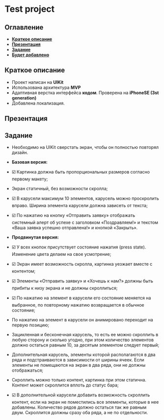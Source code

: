 # Test project
## Оглавление
- **[Краткое описание](#Basic)**
- **[Презентация](#Presentation)**
- **[Задание](#Task)**
- **[Будет добавлено](#ComingSoon)**
 
## <a id="Basic"></a>Краткое описание
- Проект написан на **UIKit**
- Использована архитектура **MVP**
- Адаптивная верстка интерфейса **кодом**. Проверена на **iPhoneSE (3st generation)**
- Добавлена локализация.
## <a id="Presentation"></a>Презентация
## <a id="Task"></a>Задание
 
- Необходимо на UIKit сверстать экран, чтобы он полностью повторял дизайн. 

- **Базовая версия:**
- ☑️ Картинка должна быть пропорциональных размеров согласно первому макету;
- Экран статичный, без возможности скролла;
- ☑️ В карусели максимум 10 элементов, карусель можно проскролить вправо. Ширина элемента карусели должна зависеть от текста;
- ☑️ По нажатию на кнопку «Отправить заявку» отображать системный алерт об успехе с заголовком «Поздравляем!» и текстом «Ваша заявка успешно отправлена!» и кнопкой «Закрыть».
- **Продвинутая версия:**
- ☑️ У всех кнопок присутствует состояние нажатия (press state). Изменение цвета делаем на свое усмотрение;
- ☑️ Экран имеет возможность скролла, картинка уезжает вместе с контентом;
- ☑️ Элементы «Отправить заявку» и «Хочешь к нам?» должны быть прибиты к низу экрана и не должны скроллиться;
- ☑️ По нажатию на элемент в карусели его состояние меняется на выбранное, по повторному нажатию возвращается в обычное состояние;
- По нажатию на элемент в карусели он анимировано переходит на первую позицию;
- Зацикленная и бесконечная карусель, то есть ее можно скроллить в любую сторону и сколько угодно, при этом количество элементов должно остаться равным 10, за десятым элементом следует первый;
- Дополнительная карусель, элементы которой располагаются в два ряда и подстраиваются в зависимости от ширины ячеек. Если элементы не помещаются на экран в два ряда, они не должны отображаться;
- Скроллить можно только контент, картинка при этом статична. Контент может скроллится вплоть до статус бара;
- ☑️ В дополнительной карусели добавить возможность скроллить контент, если на экран не поместились все элементы, которые в нее добавлены. Количество рядов должно остаться так же равным двум. Скроллится должны сразу оба ряда, а не по отдельности.
